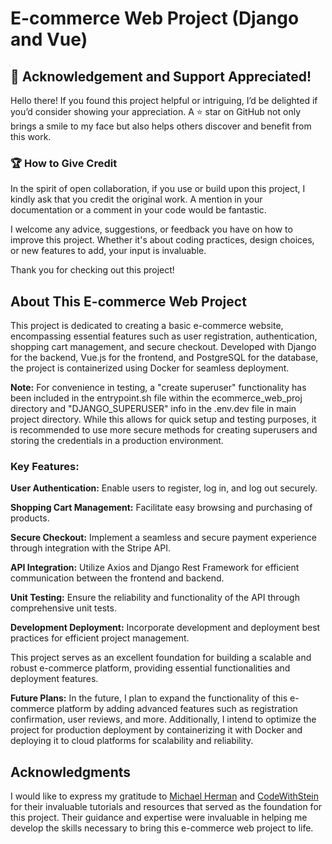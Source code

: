 # E-commerce Web Project (Django and Vue)

## 🎉 Acknowledgement and Support Appreciated!

Hello there! If you found this project helpful or intriguing, I’d be delighted if you’d consider showing your appreciation. A ⭐️ star on GitHub not only brings a smile to my face but also helps others discover and benefit from this work.

### 🏆 How to Give Credit
In the spirit of open collaboration, if you use or build upon this project, I kindly ask that you credit the original work. A mention in your documentation or a comment in your code would be fantastic.

I welcome any advice, suggestions, or feedback you have on how to improve this project. Whether it's about coding practices, design choices, or new features to add, your input is invaluable.

Thank you for checking out this project!

## About This E-commerce Web Project

This project is dedicated to creating a basic e-commerce website, encompassing essential features such as user registration, authentication, shopping cart management, and secure checkout. Developed with Django for the backend, Vue.js for the frontend, and PostgreSQL for the database, the project is containerized using Docker for seamless deployment.

**Note:** For convenience in testing, a "create superuser" functionality has been included in the entrypoint.sh file within the ecommerce_web_proj directory and "DJANGO_SUPERUSER" info in the .env.dev file in main project directory. While this allows for quick setup and testing purposes, it is recommended to use more secure methods for creating superusers and storing the credentials in a production environment.

### Key Features:

**User Authentication:** Enable users to register, log in, and log out securely.

**Shopping Cart Management:** Facilitate easy browsing and purchasing of products.

**Secure Checkout:** Implement a seamless and secure payment experience through integration with the Stripe API.

**API Integration:** Utilize Axios and Django Rest Framework for efficient communication between the frontend and backend.

**Unit Testing:** Ensure the reliability and functionality of the API through comprehensive unit tests.

**Development Deployment:** Incorporate development and deployment best practices for efficient project management.

This project serves as an excellent foundation for building a scalable and robust e-commerce platform, providing essential functionalities and deployment features.

**Future Plans:**
In the future, I plan to expand the functionality of this e-commerce platform by adding advanced features such as registration confirmation, user reviews, and more. Additionally, I intend to optimize the project for production deployment by containerizing it with Docker and deploying it to cloud platforms for scalability and reliability.


## Acknowledgments

I would like to express my gratitude to [Michael Herman](https://testdriven.io/blog/dockerizing-django-with-postgres-gunicorn-and-nginx/#static-files) and [CodeWithStein](https://www.youtube.com/watch?v=Yg5zkd9nm6w&t=2s) for their invaluable tutorials and resources that served as the foundation for this project. Their guidance and expertise were invaluable in helping me develop the skills necessary to bring this e-commerce web project to life.



